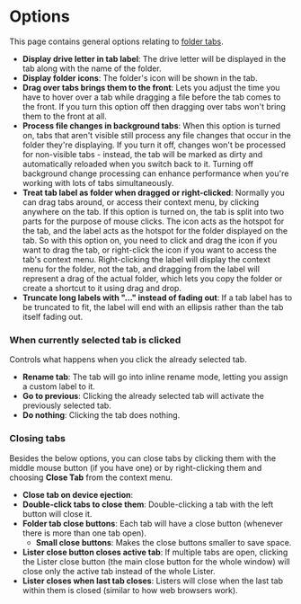 # Options

This page contains general options relating to [folder tabs](/Manual/basic_concepts/the_lister/tabs/README.md).

- **Display drive letter in tab label**: The drive letter will be displayed in the tab along with the name of the folder.
- **Display folder icons**: The folder's icon will be shown in the tab.
- **Drag over tabs brings them to the front**: Lets you adjust the time you have to hover over a tab while dragging a file before the tab comes to the front. If you turn this option off then dragging over tabs won't bring them to the front at all.
- **Process file changes in background tabs**: When this option is turned on, tabs that aren't visible still process any file changes that occur in the folder they're displaying. If you turn it off, changes won't be processed for non-visible tabs - instead, the tab will be marked as dirty and automatically reloaded when you switch back to it. Turning off background change processing can enhance performance when you're working with lots of tabs simultaneously.
- **Treat tab label as folder when dragged or right-clicked**: Normally you can drag tabs around, or access their context menu, by clicking anywhere on the tab. If this option is turned on, the tab is split into two parts for the purpose of mouse clicks. The icon acts as the hotspot for the tab, and the label acts as the hotspot for the folder displayed on the tab. So with this option on, you need to click and drag the icon if you want to drag the tab, or right-click the icon if you want to access the tab's context menu. Right-clicking the label will display the context menu for the folder, not the tab, and dragging from the label will represent a drag of the actual folder, which lets you copy the folder or create a shortcut to it using drag and drop.
- **Truncate long labels with "..." instead of fading out**: If a tab label has to be truncated to fit, the label will end with an ellipsis rather than the tab itself fading out.

### When currently selected tab is clicked

Controls what happens when you click the already selected tab.

- **Rename tab**: The tab will go into inline rename mode, letting you assign a custom label to it.
- **Go to previous**: Clicking the already selected tab will activate the previously selected tab.
- **Do nothing**: Clicking the tab does nothing.

### Closing tabs

Besides the below options, you can close tabs by clicking them with the middle mouse button (if you have one) or by right-clicking them and choosing **Close Tab** from the context menu.

- **Close tab on device ejection**:
- **Double-click tabs to close them**: Double-clicking a tab with the left button will close it.
- **Folder tab close buttons**: Each tab will have a close button (whenever there is more than one tab open).
  - **Small close buttons**: Makes the close buttons smaller to save space.
- **Lister close button closes active tab**: If multiple tabs are open, clicking the Lister close button (the main close button for the whole window) will close only the active tab instead of the whole Lister.
- **Lister closes when last tab closes**: Listers will close when the last tab within them is closed (similar to how web browsers work).
